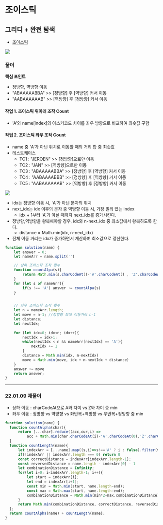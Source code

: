 
# 조이스틱

## 그리디 + 완전 탐색
  -  [조이스틱](https://programmers.co.kr/learn/courses/30/lessons/42860?language=javascript)


  <img src="https://user-images.githubusercontent.com/62092665/137595340-779fd0e2-f3e9-468b-b32e-fe73abca3f02.png">



### 풀이
**핵심 포인트**
  - 정방향, 역방향 이동
  - "ABAAAAABBA" >> [정방향] 후 [역방향] 커서 이동
  - "AABAAAAAAB" >> [역방향] 후 [정방향] 커서 이동


#### 작업 1. 조이스틱 위아래 조작 Count 
  - 'A'와 name[index]의 아스키코드 차이를 좌우 방향으로 비교하여 최솟값 구함
  

#### 작업 2. 조이스틱 좌우 조작 Count
  - name 중 'A'가 아닌 위치로 이동할 때의 거리 합 중 최솟값
  - 테스트케이스
    - TC1 : "JEROEN" >> [정방향]으로만 이동
    - TC2 : "JAN" >> [역방향]으로만 이동
    - TC3 : "ABAAAAABBA" >> [정방향] 후 [역방향] 커서 이동
    - TC4 : "AABAAAABBB" >> [정방향] 후 [역방향] 커서 이동
    - TC5 : "AABAAAAAAB" >> [역방향] 후 [정방향] 커서 이동

<img src="https://blog.kakaocdn.net/dn/cYyhQG/btrbquir4qO/RAoKlsKPFzd6uuh8a1lQIK/img.jpg">

  - idx는 정방향 이동 시, 'A'가 아닌 문자의 위치
  - next_idx는 idx 이후의 문자 중 역방향 이동 시, 가장 멀리 있는 index
    - idx + 1부터 'A'가 아닐 때까지 next_idx를 증가시킨다.
  - 정방향,역방향을 왕복해야할 경우, idx와 n-next_idx 중 최소값에서 왕복하도록 한다.
    - distance = Math.min(idx, n-next_idx)
  - 전체 이동 거리는 idx가 증가하면서 계산하며 최소값으로 갱신한다.

```javascript
function solution(name) {
    let answer = 0;
    let nameArr = name.split('')

    // 상하 조이스틱 조작 횟수
    function countAlpa(s){
        return Math.min(s.charCodeAt()-'A'.charCodeAt() , 'Z'.charCodeAt()-s.charCodeAt()+1)
    }
    for (let s of nameArr){
        if(s !== 'A') answer += countAlpa(s)
    }


    // 좌우 조이스틱 조작 횟수
    let n = nameArr.length;
    let move = n-1; //정방향 최대 이동거리 n-1
    let distance;
    let nextIdx;
    
    for (let idx=0; idx<n; idx++){
        nextIdx = idx+1;
        while(nextIdx < n && nameArr[nextIdx] == 'A'){
            nextIdx += 1
        }
        distance = Math.min(idx, n-nextIdx)
        move = Math.min(move, idx + n-nextIdx + distance)
    }
    answer += move
    return answer;
}
```


---


### 22.01.09 재풀이
  - 상하 이동 : charCodeAt으로 A와 차이 vs Z와 차이 중 min
  - 좌우 이동 : 정방향 vs 역방향 vs 좌반복+역방향 vs 우반복+정방향 중 min

  ```javascript
  function solution(name) {
    function countAlpha(char){
        return [...char].reduce((acc,cur,i) => 
            acc + Math.min(char.charCodeAt(i)-'A'.charCodeAt(0),'Z'.charCodeAt(0)-char.charCodeAt(i)+1),0)
    }
    function countLength(name){
        let indexArr = [...name].map((s,i)=>s!=='A' ? i : false).filter(v=>v||v===0);
        if(!indexArr || indexArr.length === 0) return 0
        const correctDistance = indexArr[indexArr.length-1];
        const reversedDistance = name.length - indexArr[0] - 1
        let combinationDistance = Infinity;
        for(let i=0; i<indexArr.length-1; i++){
            let start = indexArr[i];
            let end = indexArr[i+1];
            const min = Math.min(start, name.length-end);
            const max = Math.max(start, name.length-end);
            combinationDistance = Math.min(min*2+max,combinationDistance);
        }
        return Math.min(combinationDistance, correctDistance, reversedDistance);
    }; 
    return countAlpha(name) + countLength(name);
  }
  ```
